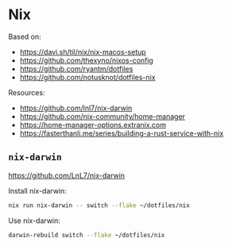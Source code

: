 # Nix

Based on:
- https://davi.sh/til/nix/nix-macos-setup
- https://github.com/thexyno/nixos-config
- https://github.com/ryantm/dotfiles
- https://github.com/notusknot/dotfiles-nix

Resources:
- https://github.com/lnl7/nix-darwin
- https://github.com/nix-community/home-manager
- https://home-manager-options.extranix.com
- https://fasterthanli.me/series/building-a-rust-service-with-nix


## `nix-darwin`

https://github.com/LnL7/nix-darwin

Install nix-darwin:
```sh
nix run nix-darwin -- switch --flake ~/dotfiles/nix
```

Use nix-darwin:
```sh
darwin-rebuild switch --flake ~/dotfiles/nix
```
